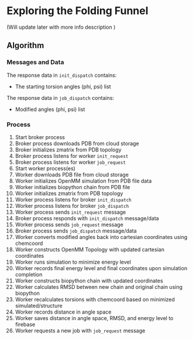 # Exploring the Folding Funnel

(Will update later with more info description )


## Algorithm

### Messages and Data
The response data in `init_dispatch` contains:
- The starting torsion angles (phi, psi) list

The response data in `job_dispatch` contains:
- Modified angles (phi, psi) list

### Process
1. Start broker process
1. Broker process downloads PDB from cloud storage
1. Broker initializes zmatrix from PDB topology
1. Broker process listens for worker `init_request` 
1. Broker process listens for worker `job_request`
1. Start worker process(es)
1. Worker downloads PDB file from cloud storage
1. Worker initializes OpenMM simulation from PDB file data
1. Worker initializes biopython chain from PDB file
1. Worker initializes zmatrix from PDB topology
1. Worker process listens for broker `init_dispatch`
1. Worker process listens for broker `job_dispatch`
1. Worker process sends `init_request` message
1. Broker process responds with `init_dispatch` message/data
1. Worker process sends `job_request` message
1. Broker process sends `job_dispatch` message/data
1. Worker converts modified angles back into cartesian coordinates using chemcoord
1. Worker constructs OpenMM Topology with updated cartesian coordinates
1. Worker runs simulation to minimize energy level
1. Worker records final energy level and final coordinates upon simulation completion
1. Worker constructs biopython chain with updated coordinates
1. Worker calculates RMSD between new chain and original chain using biopython
1. Worker recalculates torsions with chemcoord based on minimized simulated/structure
1. Worker records distance in angle space
1. Worker saves distance in angle space, RMSD, and energy level to firebase
1. Worker requests a new job with `job_request` message


